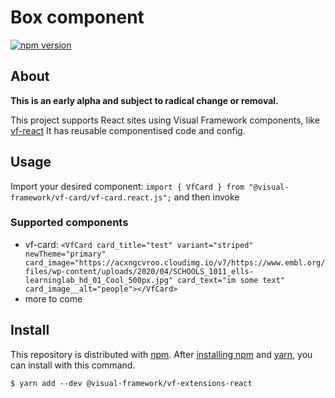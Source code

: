 # Box component

[![npm version](https://badge.fury.io/js/%40visual-framework%2Fvf-box.svg)](https://badge.fury.io/js/%40visual-framework%2Fvf-box)

## About

**This is an early alpha and subject to radical change or removal.**

This project supports React sites using Visual Framework components, like [vf-react](https://github.com/visual-framework/vf-react) It has reusable componentised code and config.

## Usage

Import your desired component: `import { VfCard } from "@visual-framework/vf-card/vf-card.react.js";` and then invoke

### Supported components

- vf-card: `<VfCard card_title="test" variant="striped" newTheme="primary" card_image="https://acxngcvroo.cloudimg.io/v7/https://www.embl.org/files/wp-content/uploads/2020/04/SCHOOLS_1011_ells-learninglab_hd_01_Cool_500px.jpg" card_text="im some text" card_image__alt="people"></VfCard>`
- more to come

## Install

This repository is distributed with [npm](https://www.npmjs.com/). After [installing npm](https://www.npmjs.com/get-npm) and [yarn](https://classic.yarnpkg.com/en/docs/install), you can install with this command.

```
$ yarn add --dev @visual-framework/vf-extensions-react
```
